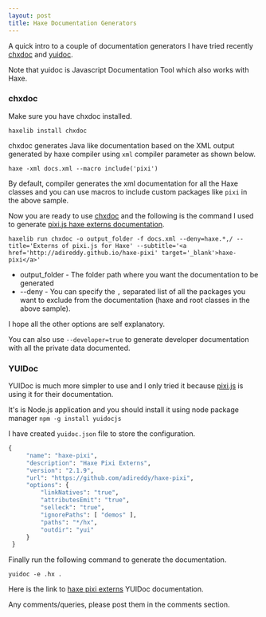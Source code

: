 ```yaml
---
layout: post
title: Haxe Documentation Generators
---
```


A quick intro to a couple of documentation generators I have tried recently [chxdoc](https://github.com/ibilon/chxdoc) and [yuidoc](http://yui.github.io/yuidoc/).

Note that yuidoc is Javascript Documentation Tool which also works with Haxe.

### chxdoc ###
Make sure you have chxdoc installed.

`haxelib install chxdoc`

chxdoc generates Java like documentation based on the XML output generated by haxe compiler using `xml` compiler parameter as shown below.

`haxe -xml docs.xml --macro include('pixi')`

By default, compiler generates the xml documentation for all the Haxe classes and you can use macros to include custom packages like `pixi` in the above sample.

Now you are ready to use [chxdoc](https://github.com/ibilon/chxdoc) and the following is the command I used to generate [pixi.js haxe externs documentation](http://adireddy.github.io/docs/haxe-pixi/).

`haxelib run chxdoc -o output_folder -f docs.xml --deny=haxe.*,/ --title='Externs of pixi.js for Haxe' --subtitle='<a href='http://adireddy.github.io/haxe-pixi' target='_blank'>haxe-pixi</a>'`

* output_folder - The folder path where you want the documentation to be generated
* --deny - You can specify the `,` separated list of all the packages you want to exclude from the documentation (haxe and root classes in the above sample).

I hope all the other options are self explanatory.
 
You can also use `--developer=true` to generate developer documentation with all the private data documented.

### YUIDoc ###

YUIDoc is much more simpler to use and I only tried it because [pixi.js](http://www.goodboydigital.com/pixijs/docs/) is using it for their documentation.

It's is Node.js application and you should install it using node package manager `npm -g install yuidocjs`

I have created `yuidoc.json` file to store the configuration.

```haxe
{
     "name": "haxe-pixi",
     "description": "Haxe Pixi Externs",
     "version": "2.1.9",
     "url": "https://github.com/adireddy/haxe-pixi",
     "options": {
         "linkNatives": "true",
         "attributesEmit": "true",
         "selleck": "true",
         "ignorePaths": [ "demos" ],
         "paths": "*/hx",
         "outdir": "yui"
     }
 }
```

Finally run the following command to generate the documentation.

`yuidoc -e .hx .`

Here is the link to [haxe pixi externs](http://adireddy.github.io/docs/haxe-pixi/yui/) YUIDoc documentation.

Any comments/queries, please post them in the comments section.